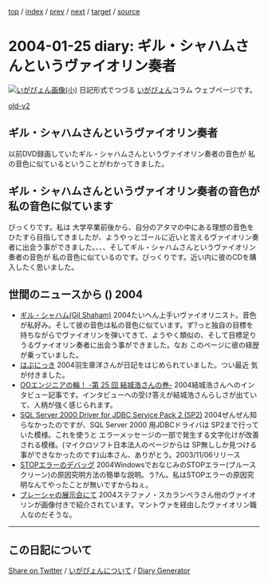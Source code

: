 [top](https://igapyon.github.io/diary/) 
 / [index](https://igapyon.github.io/diary/2004/index.html) 
 / [prev](https://igapyon.github.io/diary/2004/ig040121.html) 
 / [next](https://igapyon.github.io/diary/2004/ig040126.html) 
 / [target](https://igapyon.github.io/diary/2004/ig040125.html) 
 / [source](https://github.com/igapyon/diary/blob/gh-pages/2004/ig040125.html.src.md) 

2004-01-25 diary: ギル・シャハムさんというヴァイオリン奏者
=====================================================================================================
[![いがぴょん画像(小)](https://igapyon.github.io/diary/images/iga200306s.jpg "いがぴょん")](https://igapyon.github.io/diary/memo/memoigapyon.html) 日記形式でつづる [いがぴょん](https://igapyon.github.io/diary/memo/memoigapyon.html)コラム ウェブページです。

[old-v2](ig040125-orig.html)

## ギル・シャハムさんというヴァイオリン奏者

以前DVD録画していたギル・シャハムさんというヴァイオリン奏者の音色が 私の音色に似ているということがわかってきました。


## ギル・シャハムさんというヴァイオリン奏者の音色が私の音色に似ています

びっくりです。私は 大学卒業前後から、自分のアタマの中にある理想の音色をひたすら目指してきましたが、ようやっとゴールに近いと言えるヴァイオリン奏者に出会う事ができました。、、、そしてギル・シャハムさんというヴァイオリン奏者の音色が 私の音色に似ているのです。びっくりです。近い内に彼のCDを購入したく思いました。

## 世間のニュースから () 2004

* [ギル・シャハム(Gil Shaham)](http://www004.upp.so-net.ne.jp/taxi/violinists/shaham.htm)  2004たいへん上手いヴァイオリニスト。音色が私好み。そして彼の音色は私の音色に似ています。ず?っと独自の目標を持ちながらでヴァイオリンを弾いてきて、ようやく類似の、そして目標足りうるヴァイオリン奏者に出会う事ができました。なお このページに彼の経歴が乗っていました。
* [はぶにっき](http://d.hatena.ne.jp/habuakihiro/)  2004羽生章洋さんが日記をはじめられていました。つい最近 気が付きました。
* [OOエンジニアの輪！ -第 25 回 結城浩さんの巻-](http://www.ogis-ri.co.jp/otc/hiroba/others/OORing/interview25.html)  2004結城浩さんへのインタビュー記事です。インタビューへの受け答えが結城浩さんらしさが出ていて、人柄が強く感じられます。
* [SQL Server 2000 Driver for JDBC Service Pack 2 (SP2)](http://www.microsoft.com/downloads/details.aspx?displaylang=ja&FamilyID=9f1874b6-f8e1-4bd6-947c-0fc5bf05bf71)  2004ぜんぜん知らなかったのですが、SQL Server 2000 用JDBCドライバは SP2まで行っていた模様。これを使うと エラーメッセージの一部で発生する文字化けが改善される模様。(マイクロソフト日本法人のページからは SP無ししか見つける事ができなかったのです)山本さん、ありがとう。2003/11/06リリース
* [STOPエラーのデバッグ](http://homepage1.nifty.com/%7Enaru/analyze.htm)  2004WindowsでおなじみのSTOPエラー(ブルースクリーン)の原因究明方法の簡単な説明。う?ん。私はSTOPエラーの原因究明なんてやったことが無いですからねぇ。
* [ブレーシャの展示会にて](http://www.interq.or.jp/gold/akiravln/cremona_inf30.htm)  2004ステファノ・スカランペラさん他のヴァイオリンが画像付きで紹介されています。マントヴァを経由したヴァイオリン職人なのだそうな。

----------------------------------------------------------------------------------------------------

## この日記について

[Share on Twitter](https://twitter.com/intent/tweet?hashtags=igapyon%2Cdiary%2C%E3%81%84%E3%81%8C%E3%81%B4%E3%82%87%E3%82%93&text=%E3%81%93%E3%81%AE%E6%97%A5%E8%A8%98%E3%81%AB%E3%81%A4%E3%81%84%E3%81%A6&url=https%3A%2F%2Figapyon.github.io%2Fdiary%2Ftemplate-footer) / [いがぴょんについて](https://igapyon.github.io/diary/memo/memoigapyon.html) / [Diary Generator](https://github.com/igapyon/igapyonv3)
